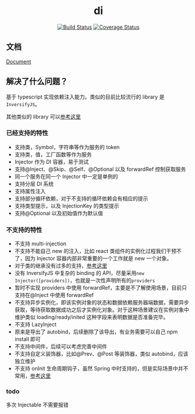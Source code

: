 <h1 align="center">di</h1>
<div align="center">

[![Build Status](https://github.com/kaokei/di/actions/workflows/build.yml/badge.svg)](https://github.com/kaokei/di/actions/workflows/build.yml) [![Coverage Status](https://coveralls.io/repos/github/kaokei/di/badge.svg?branch=main)](https://coveralls.io/github/kaokei/di?branch=main)

</div>

## 文档

[Document](https://www.kaokei.com/project/di/)

## 解决了什么问题？

基于 typescript 实现依赖注入能力。类似的目前比较流行的 library 是`InversifyJS`。

其他类似的 library 可以[参考这里](https://github.com/topics/ioc?l=typescript)

### 已经支持的特性

- 支持类，Symbol，字符串等作为服务的 token
- 支持类，值，工厂函数等作为服务
- Injector 作为 DI 容器，易于测试
- 支持@Inject、@Skip、@Self、@Optional 以及 forwardRef 控制获取服务
- 同一个服务在同一个 Injector 中一定是单例的
- 支持分层 DI 系统
- 支持属性注入
- 支持部分循环依赖，对于不支持的循环依赖会有相应的提示
- 支持类型提示，以及 InjectionKey 的类型提示
- 支持@Optional 以及初始值作为默认值

### 不支持的特性

- 不支持 multi-injection
- 不支持不能自己 new 的注入，比如 react 类组件的实例化过程我们干预不了，因为 Injector 容器内部非常重要的一个工作就是 new 一个对象。
- 对于类的继承没有过多的支持，[参考这里](https://docs.typestack.community/typedi/v/develop/02-basic-usage-guide/07-inheritance)
- 没有 InversifyJS 中复杂的 binding 的 API，尽量采用`new Injector([providers])`，也就是一次性声明所有的`providers`
- 暂时不实现 providers 中使用 forwardRef，主要是不了解使用场景，目前只支持在@Inject 中使用 forwardRef
- 不支持异步实例化，即该实例对象的状态和数据依赖服务器端数据，需要异步获取，等待获取数据成功之后才实例化对象。对于这种场景建议在实例对象中维护类似 loading/ready/inited 这种字段来表明数据是否准备完毕。
- 不支持 LazyInject
- 原来是导出了 autobind，后续删除了该导出，有业务需要可以自己 npm install 即可
- 不支持中间件，后续可以考虑完善中间件
- 不支持自定义装饰器，比如@Prev、@Post 等装饰器，类似 autobind，应该独立维护
- 不支持 onInit 生命周期钩子，虽然 Spring 中时支持的，但是实际场景中并不常用，[参考这里](https://github.com/angular/angular/issues/23235)

### todo

多次 Injectable 不需要报错
